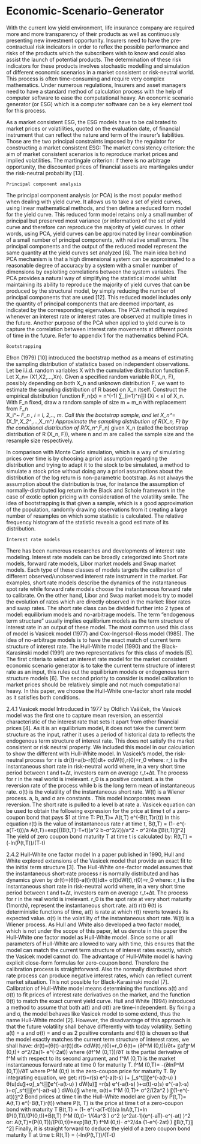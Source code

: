 # Economic-Scenario-Generator
With the current low yield environment, life insurance company are required more and more transparency of their products as well as continuously presenting new investment opportunity. Insurers need to have the pre-contractual risk indicators in order to reflex the possible performance and risks of the products which the subscribers wish to know and could also assist the launch of potential products. The determination of these risk indicators for these products involves stochastic modelling and simulation of different economic scenarios in a market consistent or risk-neutral world. This process is often time-consuming and require very complex mathematics. Under numerous regulations, Insurers and asset managers need to have a standard method of calculation process with the help of computer software to ease the computational heavy. An economic scenario generator (or ESG) which is a computer software can be a key element tool for this process.

As a market consistent ESG, the ESG models have to be calibrated to market prices or volatilities, quoted on the evaluation date, of financial instrument that can reflect the nature and term of the insurer’s liabilities. Those are the two principal constraints imposed by the regulator for constructing a market consistent ESG:
	The market consistency criterion: the aim of market consistent scenarios is to reproduce market prices and implied volatilities.
	The martingale criterion: if there is no arbitrage opportunity, the discounted prices of financial assets are martingales under the risk-neutral probability [13].

	Principal component analysis
The principal component analysis (or PCA) is the most popular method when dealing with yield curve. It allows us to take a set of yield curves, using linear mathematical methods, and then define a reduced form model for the yield curve. This reduced form model retains only a small number of principal but preserved most variance (or information) of the set of yield curve and therefore can reproduce the majority of yield curves. In other words, using PCA, yield curves can be approximated by linear combination of a small number of principal components, with relative small errors. The principal components and the output of the reduced model represent the same quantity at the yield curves set analyzed [6].
The main idea behind PCA mechanism is that a high dimensional system can be approximated to a reasonable degree of accuracy by a system with a smaller number of dimensions by exploiting correlations between the system variables. The PCA provides a natural way of simplifying the statistical model whilst maintaining its ability to reproduce the majority of yield curves that can be produced by the structural model, by simply reducing the number of principal components that are used [12]. This reduced model includes only the quantity of principal components that are deemed important, as indicated by the corresponding eigenvalues. The PCA method is required whenever an interest rate or interest rates are observed at multiple times in the future. Another purpose of the PCA when applied to yield curve is to capture the correlation between interest rate movements at different points of time in the future. Refer to appendix 1 for the mathematics behind PCA.

	Bootstrapping 
Efron (1979) [10] introduced the bootstrap method as a means of estimating the sampling distribution of statistics based on independent observations. 
Let be i.i.d. random variables X with the cumulative distribution function F. Let X_n= (X1,X2,…,Xn). Given a specified random variable R(X_n, F), possibly depending on both X_n and unknown distribution F, we want to estimate the sampling distribution of R based on X_n itself. 
	Construct the empirical distribution function F_n(x) = n^(-1) ∑_(i=1)^n▒I (Xi < x) of X_n.
	With F_n fixed, draw a random sample of size m = m_n with replacement from F_n  
X_i^*~ F_n , i = l, 2,.., m. Call this the bootstrap sample, and let X_n^*= (X_1^*,X_2^*,…,X_m^*)
	Approximate the sampling distribution of R(X_n, F) by the conditional distribution of R(X_n^*,F_n) given X_n (called the bootstrap distribution of R (X_n, F)), where n and m are called the sample size and the resample size respectively.
 
In comparison with Monte Carlo simulation, which is a way of simulating prices over time is by choosing a priori assumption regarding the distribution and trying to adapt it to the stock to be simulated, a method to simulate a stock price without doing any a priori assumptions about the distribution of the log return is non-parametric bootstrap. As not always the assumption about the distribution is true, for instance the assumption of normally-distributed log return in the Black and Schole framework in the case of exotic option pricing with consideration of the volatility smile. The idea of bootstrapping is that given a sample, which is a good approximation of the population, randomly drawing observations from it creating a large number of resamples on which some statistic is calculated. The relative frequency histogram of the statistic reveals a good estimate of its distribution. 

	Interest rate models 
There has been numerous researches and developments of interest rate modeling. Interest rate models can be broadly categorized into Short rate models, forward rate models, Libor market models and Swap market models. Each type of these classes of models targets the calibration of different observed/unobserved interest rate instrument in the market. For examples, short rate models describe the dynamics of the instantaneous spot rate while forward rate models choose the instantaneous forward rate to calibrate. On the other hand, Libor and Swap market models try to model the evolution of rates which are directly observed in the market: libor rates and swap rates. The short rate class can be divided further into 2 types of model: equilibrium models and no-arbitrage models. The term “endogenous term structure” usually implies equilibrium models as the term structure of interest rate in an output of these model. The most common used this class of model is Vasicek model (1977) and Cox-Ingersoll-Ross model (1985). The idea of no-arbitrage models is to have the exact match of current term structure of interest rate. The Hull-White model (1990) and the Black-Karasinski model (1991) are two representatives for this class of models [5].
The first criteria to select an interest rate model for the market consistent economic scenario generator is to take the current term structure of interest rate as an input, this rules out the equilibrium models or endogenous term structure models [6]. The second priority to consider is model calibration to market prices should be relatively simple and not much computational heavy. In this paper, we choose the Hull-White one-factor short rate model as it satisfies both conditions.

2.4.1 Vasicek model
Introduced in 1977 by Oldřich Vašíček, the Vasicek model was the first one to capture mean reversion, an essential characteristic of the interest rate that sets it apart from other financial prices [4]. As it is an equilibrium model, it does not take the current term structure as the input, rather it uses a period of historical data to reflects the endogenous term structure of interest rate.
This does not satisfy the market consistent or risk neutral property. We included this model in our calculation to show the different with Hull-White model.
In Vasicek’s model, the risk-neutral process for r is
dr(t)=a(b-r(t))dt+ σdW(t),r(0)=r_0
where:
	r_t is the instantaneous short rate in risk-neutral world where, in a very short time period between t and t+∆t, investors earn on average r_t+∆t. The process for r in the real world is irrelevant.
	r_0 is a positive constant.
	a is the reversion rate of the process while b is the long term mean of instantaneous rate.
	σ(t) is the volatility of the instantaneous short rate.
	W(t) is a Wiener process. 
a, b, and σ are constants . This model incorporates mean reversion. The short rate is pulled to a level b at rate a. Vasicek equation can be used to obtain the following expression for the price at time t of a zero-coupon bond that pays $1 at time T:
P(t,T)= A(t,T) e^(-B(t,T)r(t))
In this equation r(t) is the value of instantaneous rate r at time t,
B(t,T) =  (1- e^(-a(T-t)))/a
A(t,T)=exp⁡[((B(t,T)-T+t)(a^2 b-σ^2/2))/a^2 -  σ^2/4a 〖B(t,T)〗^2]
The yield of zero coupon bond maturity T at time t is calculated by:
R(t,T) =  (-ln⁡(P(t,T))/(T-t)

2.4.2 Hull-White one factor model
In a paper published in 1990, Hull and White explored extensions of the Vasicek model that provide an exact fit to the initial term structure [3]. The Hull-White one-factor model assumes that the instantaneous short-rate process r is normally distributed and has dynamics given by
dr(t)=(θ(t)-a(t)r(t))dt+ σ(t)dW(t),r(0)=r_0
where: 
	r_t is the instantaneous short rate in risk-neutral world where, in a very short time period between t and t+∆t, investors earn on average r_t+∆t. The process for r in the real world is irrelevant.
	r_0 is the spot rate at very short maturity (1month), represent the instantaneous short rate. 
	a(t) r(t) θ(t) is deterministic functions of time, a(t) is rate at which r(t) reverts towards its expected value.
	σ(t) is the volatility of the instantaneous short rate.
	W(t) is a Wiener process. 
As Hull and White also developed a two factor model, which is not under the scope of this paper, let us denote in this paper the Hull-White one factor model as Hull-White model. Since some or all parameters of Hull-White are allowed to vary with time, this ensures that the model can match the current term structure of interest rates exactly, which the Vasicek model cannot do. The advantage of Hull-White model is having explicit close-form formulas for zero-coupon bond. Therefore the calibration process is straightforward. Also the normally distributed short rate process can produce negative interest rates, which can reflect current market situation. This not possible for Black-Karasinski model [7]. 
Calibration of Hull-White model means determining the functions a(t) and σ(t) to fit prices of interest rate derivatives on the market, and the function θ(t)  to match the exact current yield curve. Hull and White (1994) introduced a method to assume that both a(t) and σ(t) are time-independent. By fixing a and σ, the model behaves like Vasicek model to some extend, thus the name Hull-White model [2]. However, the disadvantage of this approach is that the future volatility shall behave differently with today volatility.
Setting a(t) = a and σ(t) = and σ as 2 positive constants and θ(t) is chosen so that the model exactly matches the current term structure of interest rates, we shall have:
dr(t)=(θ(t)-ar(t))dt+ σdW(t),r(0)=r_0
θ(t)=  (∂f^M (0,t))/∂t+ 〖af〗^M (0,t)+  σ^2/2a(1- e^(-2at))
where (∂f^M (0,T))/∂T  is the partial derivative of f^M with respect to its second argument, and f^M (0,T) is the market instantaneous forward rate at time 0 for maturity T.
f^M (0,T)= -(∂lnP^M (0,T))/∂T
where P^M (0,t)  is the zero-coupon price for maturity T.
By integrating equation, we get: 
r(t)=r(s) e^(-a(t-s) )+ ∫_s^t▒〖e^(-a(t-u) ) θ(u)du〗+σ∫_s^t▒〖e^(-a(t-u) ) dW(u)〗
=r(s) e^(-a(t-s) )+α(t)-α(s) e^(-a(t-s) )+σ∫_s^t▒〖e^(-a(t-u) ) dW(u)〗
where,
α(t)= f^M (0,T)+  σ^2/(2a^2 ) 〖(1-e^(-at))〗^2
Bond prices at time t in the Hull–White model are given by
P(t,T)= A(t,T) e^(-B(t,T)r(t))
where P(t, T) is the price at time t of a zero-coupon bond with maturity T
B(t,T) =  (1- e^(-a(T-t)))/a
ln⁡A(t,T)=ln (P(0,T))/(P(0,t))+B(t,T) f^M (0,t)-  1/(4a^3 ) σ^2 (e^2at-1)(e^(-aT)-e^(-at) )^2
or: 
A(t,T)=(P(0,T))/(P(0,t))*exp⁡[B(t,T) f^M (0,t)-  σ^2/4a (1-e^(-2at) ) 〖B(t,T)〗^2]
Finally, it is straight forward to deduce the yield of a zero coupon bond maturity T at time t:
R(t,T) =  (-ln⁡(P(t,T))/(T-t)
